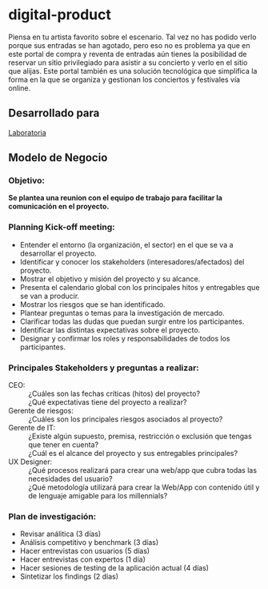 # digital-product  
Piensa en tu artista favorito sobre el escenario. Tal vez no has podido verlo porque sus entradas se han agotado, pero eso no es problema ya que en este portal de compra y reventa de entradas aún tienes la posibilidad de reservar un sitio privilegiado para asistir a su concierto y verlo en el sitio que alijas. Este portal también es una solución tecnológica que simplifica la forma en la que se organiza y gestionan los conciertos y festivales vía online.  
## Desarrollado para
[Laboratoria](http://laboratoria.la)  
## Modelo de Negocio  

### Objetivo:  


**Se plantea una reunion con el equipo de trabajo para facilitar la comunicación en el proyecto.**  
### Planning Kick-off meeting: 
- Entender el entorno (la organización, el sector) en el que se va a desarrollar el proyecto.  
- Identificar y conocer los stakeholders (interesadores/afectados) del proyecto.
- Mostrar el objetivo y misión del proyecto y su alcance.
- Presenta el calendario global con los principales hitos y entregables que se van a producir.  
- Mostrar los riesgos que se han identificado.    
- Plantear preguntas o temas para la investigación de mercado.  
- Clarificar todas las dudas que puedan surgir entre los participantes.
- Identificar las distintas expectativas sobre el proyecto.
- Designar y confirmar los roles y responsabilidades de todos los participantes.

### Principales Stakeholders y preguntas a realizar:
<dl>
  <dt>CEO:</dt>  
  <dd>¿Cuáles son las fechas críticas (hitos) del proyecto?</dd>
  <dd>¿Qué expectativas tiene del proyecto a realizar?</dd>    
<dt>Gerente de riesgos:</dt>  
  <dd>¿Cuáles son los principales riesgos asociados al proyecto?</dd>  
  <dt>Gerente de IT:</dt>  
  <dd>¿Existe algún supuesto, premisa, restricción o exclusión que tengas que tener en cuenta?</dd>  
  <dd>¿Cuál es el alcance del proyecto y sus entregables principales?</dd>  
<dt>UX Designer:</dt>  
  <dd>¿Qué procesos realizará para crear una web/app que cubra todas las necesidades del usuario?</dd>  
<dd>¿Qué metodología utilizará para crear la Web/App con contenido útil y de lenguaje amigable para los millennials?</dd>  
</dl>  

### Plan de investigación:  
- Revisar análitica (3 días)
- Análisis competitivo y benchmark (3 días)
- Hacer entrevistas con usuarios (5 días)
- Hacer entrevistas con expertos (1 día)
- Hacer sesiones de testing de la aplicación actual (4 días)
- Sintetizar los findings (2 días)
